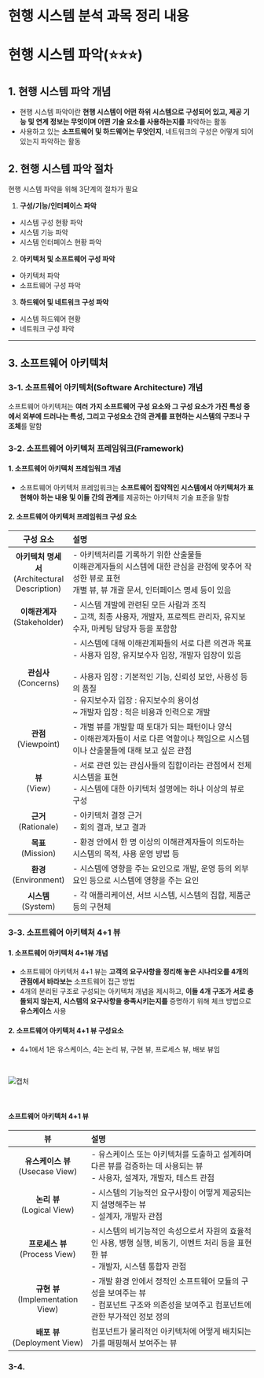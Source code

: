 # 현행 시스템 분석 과목 정리 내용


# 현행 시스템 파악(:star::star::star:)

## 1. 현행 시스템 파악 개념
- 현행 시스템 파악이란 <b>현행 시스템이 어떤 하위 시스템으로 구성되어 있고, 제공 기능 및 연계 정보는 무엇이며 어떤 기술 요소를 사용하는지를</b> 파악하는 활동
- 사용하고 있는 <b>소프트웨어 및 하드웨어는 무엇인지</b>, 네트워크의 구성은 어떻게 되어 있는지 파악하는 활동

## 2. 현행 시스템 파악 절차
현행 시스템 파악을 위해 3단계의 절차가 필요
1. <b>구성/기능/인터페이스 파악</b>
- 시스템 구성 현황 파악
- 시스템 기능 파악
- 시스템 인터페이스 현황 파악

2. <b>아키텍처 및 소프트웨어 구성 파악</b>
- 아키텍처 파악
- 소프트웨어 구성 파악

3. <b>하드웨어 및 네트워크 구성 파악</b>
- 시스템 하드웨어 현황
- 네트워크 구성 파악

---

## 3. 소프트웨어 아키텍처

### 3-1. 소프트웨어 아키텍처(Software Architecture) 개념
소프트웨어 아키텍처는 <b>여러 가지 소프트웨어 구성 요소와 그 구성 요소가 가진 특성 중에서 외부에 드러나는 특성, 그리고 구성요소 간의 관계를 표현하는 시스템의 구조나 구조체</b>를 말함

### 3-2. 소프트웨어 아키텍처 프레임워크(Framework)

#### 1. 소프트웨어 아키텍처 프레임워크 개념
- 소프트웨어 아키텍처 프레임워크는 <b>소프트웨어 집약적인 시스템에서 아키텍처가 표현해야 하는 내용 및 이들 간의 관계</b>를 제공하는 아키텍처 기술 표준을 말함

#### 2. 소프트웨어 아키텍처 프레임워크 구성 요소
|구성 요소|설명|
|:---:|:---|
|<b>아키텍처 명세서</b><br>(Architectural<br>Description)|- 아키텍처리를 기록하기 위한 산출물들<br>이해관계자들의 시스템에 대한 관심을 관점에 맞추어 작성한 뷰로 표현<br>개별 뷰, 뷰 개괄 문서, 인터페이스 명세 등이 있음|
|<b>이해관계자</b><br>(Stakeholder)|- 시스템 개발에 관련된 모든 사람과 조직<br>- 고객, 최종 사용자, 개발자, 프로젝트 관리자, 유지보수자, 마케팅 담당자 등을 포함함|
|<b>관심사</b><br>(Concerns)|- 시스템에 대해 이해관계짜들의 서로 다른 의견과 목표<br>- 사용자 입장, 유지보수자 입장, 개발자 입장이 있음<br><br>- 사용자 입장 : 기본적인 기능, 신뢰성 보안, 사용성 등의 품질<br>- 유지보수자 입장 : 유지보수의 용이성<br>~ 개발자 입장 : 적은 비용과 인력으로 개발|
|<b>관점</b><br>(Viewpoint)|- 개별 뷰를 개발할 때 토대가 되는 패턴이나 양식<br>- 이해관계자들이 서로 다른 역할이나 책임으로 시스템이나 산출물들에 대해 보고 싶은 관점|
|<b>뷰</b><br>(View)|- 서로 관련 있는 관심사들의 집합이라는 관점에서 전체 시스템을 표현<br>- 시스템에 대한 아키텍처 설명에는 하나 이상의 뷰로 구성|
|<b>근거</b><br>(Rationale)|- 아키텍처 결정 근거<br>- 회의 결과, 보고 결과|
|<b>목표</b><br>(Mission)|- 환경 안에서 한 명 이상의 이해관계자들이 의도하는 시스템의 목적, 사용 운영 방법 등|
|<b>환경</b><br>(Environment)|- 시스템에 영향을 주는 요인으로 개발, 운영 등의 외부 요인 등으로 시스템에 영향을 주는 요인|
|<b>시스템</b><br>(System)|- 각 애플리케이션, 서브 시스템, 시스템의 집합, 제품군 등의 구현체|

### 3-3. 소프트웨어 아키텍처 4+1 뷰

#### 1. 소프트웨어 아키텍처 4+1뷰 개념
- 소프트웨어 아키텍처 4+1 뷰는 <b>고객의 요구사항을 정리해 놓은 시나리오를 4개의 관점에서 바라보는</b> 소프트웨어 접근 방법
- 4개의 분리된 구조로 구성되는 아키텍처 개념을 제시하고, <b>이들 4개 구조가 서로 충돌되지 않는지, 시스템의 요구사항을 충족시키는지를</b> 증명하기 위해 체크 방법으로 <b>유스케이스</b> 사용

#### 2. 소프트웨어 아키텍처 4+1 뷰 구성요소
- 4+1에서 1은 유스케이스, 4는 논리 뷰, 구현 뷰, 프로세스 뷰, 배보 뷰임

<br>

![캡처](https://user-images.githubusercontent.com/87363461/230016012-a0f820cd-afbb-45fb-8011-583eee8f1b11.JPG)

<br>

#### 소프트웨어 아키텍처 4+1 뷰

|뷰|설명|
|:---:|:---|
|<b>유스케이스 뷰</b><br>(Usecase View)|- 유스케이스 또는 아키텍처를 도출하고 설계하며 다른 뷰를 검증하는 데 사용되는 뷰<br>- 사용자, 설계자, 개발자, 테스트 관점|
|<b>논리 뷰</b><br>(Logical View)|- 시스템의 기능적인 요구사항이 어떻게 제공되는지 설명해주는 뷰<br>- 설계자, 개발자 관점|
|<b>프로세스 뷰</b><br>(Process View)|- 시스템의 비기능적인 속성으로서 자원의 효율적인 사용, 병행 실행, 비동기, 이벤트 처리 등을 표현한 뷰<br>- 개발자, 시스템 통합자 관점|
|<b>규현 뷰</b><br>(Implementation View)|- 개발 환경 안에서 정적인 소프트웨어 모듈의 구성을 보여주는 뷰<br>- 컴포넌트 구조와 의존성을 보여주고 컴포넌트에 관한 부가적인 정보 정의|
|<b>배포 뷰</b><br>(Deployment View)|컴포넌트가 물리적인 아키텍처에 어떻게 배치되는가를 매핑해서 보여주는 뷰|

### 3-4. 

